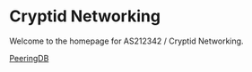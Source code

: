 # Cryptid Networking

Welcome to the homepage for AS212342 / Cryptid Networking.

[PeeringDB](https://www.peeringdb.com/asn/212342)
